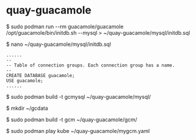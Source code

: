 # quay-guacamole



$ sudo podman run --rm guacamole/guacamole /opt/guacamole/bin/initdb.sh --mysql > ~/quay-guacamole/mysql/initdb.sql

$ nano ~/quay-guacamole/mysql/initdb.sql
```
......
--
-- Table of connection groups. Each connection group has a name.
--
CREATE DATABASE guacamole;
USE guacamole;
......
```

$ sudo podman build -t gcmysql ~/quay-guacamole/mysql/

$ mkdir ~/gcdata

$ sudo podman build -t gcm ~/quay-guacamole/gcm/

$ sudo podman play kube ~/quay-guacamole/mygcm.yaml
